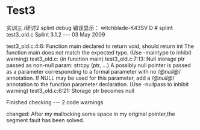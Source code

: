 Test3
=====

实训三 /研讨2
splint debug
错误显示：
witchblade-K43SV D # splint test3_old.c
Splint 3.1.2 --- 03 May 2009

test3_old.c:4:6: Function main declared to return void, should return int
The function main does not match the expected type. (Use -maintype to inhibit
warning)
test3_old.c: (in function main)
test3_old.c:7:13: Null storage ptr passed as non-null param: strcpy (ptr, ...)
A possibly null pointer is passed as a parameter corresponding to a formal
parameter with no /*@null@*/ annotation. If NULL may be used for this
parameter, add a /*@null@*/ annotation to the function parameter declaration.
(Use -nullpass to inhibit warning)
test3_old.c:6:21: Storage ptr becomes null

Finished checking --- 2 code warnings

changed:
After my mallocking some space in my original pointer,the segment fault has been solved. 
